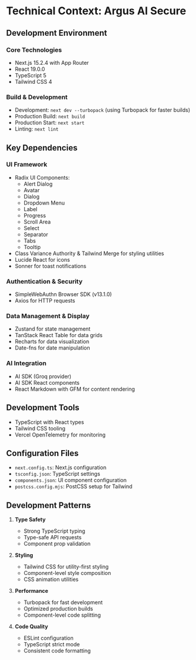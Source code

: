 # Technical Context: Argus AI Secure

## Development Environment

### Core Technologies
- Next.js 15.2.4 with App Router
- React 19.0.0
- TypeScript 5
- Tailwind CSS 4

### Build & Development
- Development: `next dev --turbopack` (using Turbopack for faster builds)
- Production Build: `next build`
- Production Start: `next start`
- Linting: `next lint`

## Key Dependencies

### UI Framework
- Radix UI Components:
  - Alert Dialog
  - Avatar
  - Dialog
  - Dropdown Menu
  - Label
  - Progress
  - Scroll Area
  - Select
  - Separator
  - Tabs
  - Tooltip
- Class Variance Authority & Tailwind Merge for styling utilities
- Lucide React for icons
- Sonner for toast notifications

### Authentication & Security
- SimpleWebAuthn Browser SDK (v13.1.0)
- Axios for HTTP requests

### Data Management & Display
- Zustand for state management
- TanStack React Table for data grids
- Recharts for data visualization
- Date-fns for date manipulation

### AI Integration
- AI SDK (Groq provider)
- AI SDK React components
- React Markdown with GFM for content rendering

## Development Tools
- TypeScript with React types
- Tailwind CSS tooling
- Vercel OpenTelemetry for monitoring

## Configuration Files
- `next.config.ts`: Next.js configuration
- `tsconfig.json`: TypeScript settings
- `components.json`: UI component configuration
- `postcss.config.mjs`: PostCSS setup for Tailwind

## Development Patterns
1. **Type Safety**
   - Strong TypeScript typing
   - Type-safe API requests
   - Component prop validation

2. **Styling**
   - Tailwind CSS for utility-first styling
   - Component-level style composition
   - CSS animation utilities

3. **Performance**
   - Turbopack for fast development
   - Optimized production builds
   - Component-level code splitting

4. **Code Quality**
   - ESLint configuration
   - TypeScript strict mode
   - Consistent code formatting